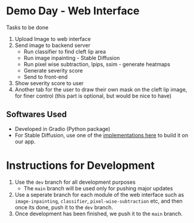 # Demo Day - Web Interface 

Tasks to be done

1. Upload Image to web interface
2. Send image to backend server
    * Run classifier to find cleft lip area
    * Run image inpainting - Stable Diffusion
    * Run pixel wise subtraction, lpips, ssim - generate heatmaps
    * Generate severity score
    * Send to front-end
3. Show severity score to user
4. Another tab for the user to draw their own mask on the cleft lip image, for finer control (this part is optional, but would be nice to have)

## Softwares Used
- Developed in Gradio (Python package)
- For Stable Diffusion, use one of the  [implementations here](https://github.com/AUTOMATIC1111/stable-diffusion-webui/wiki/Online-Services) to build it on our app. 


# Instructions for Development
1. Use the `dev` branch for all development purposes
    - The `main` branch will be used only for pushing major updates
2. Use a seperate branch for each module of the web interface such as `image-inpainting`, `classifier`, `pixel-wise-subtraction` etc, and then once its done, push it to the `dev` branch.
3. Once development has been finished, we push it to the `main` branch.

